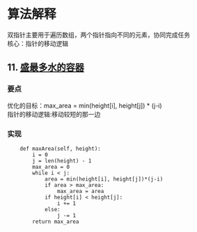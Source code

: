 # 算法解释 
双指针主要用于遍历数组，两个指针指向不同的元素，协同完成任务  
核心：指针的移动逻辑
## 11. [盛最多水的容器](https://leetcode.cn/problems/container-with-most-water/description/?envType=study-plan-v2&envId=top-100-liked)

### 要点 
优化的目标：max_area  = min(height[i], height[j]) * (j-i)  
指针的移动逻辑:移动较短的那一边
### 实现
```
    def maxArea(self, height):
        i = 0
        j = len(height) - 1
        max_area = 0
        while i < j:
            area = min(height[i], height[j])*(j-i)
            if area > max_area:
                max_area = area
            if height[i] < height[j]:
                i += 1
            else:
                j -= 1
        return max_area
```